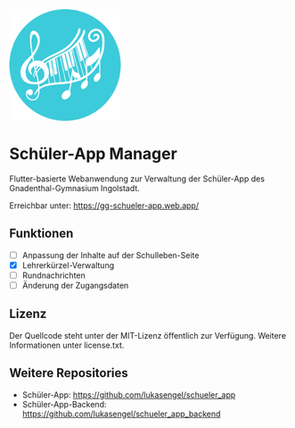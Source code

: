 <img alt="Logo" src=".github/logo_manager.png" height="200">

# Schüler-App Manager
Flutter-basierte Webanwendung zur Verwaltung der Schüler-App des Gnadenthal-Gymnasium Ingolstadt.

Erreichbar unter: https://gg-schueler-app.web.app/

## Funktionen
- [ ] Anpassung der Inhalte auf der Schulleben-Seite
- [x] Lehrerkürzel-Verwaltung
- [ ] Rundnachrichten
- [ ] Änderung der Zugangsdaten

## Lizenz
Der Quellcode steht unter der MIT-Lizenz öffentlich zur Verfügung. Weitere Informationen unter license.txt.

## Weitere Repositories
- Schüler-App: https://github.com/lukasengel/schueler_app
- Schüler-App-Backend: https://github.com/lukasengel/schueler_app_backend
